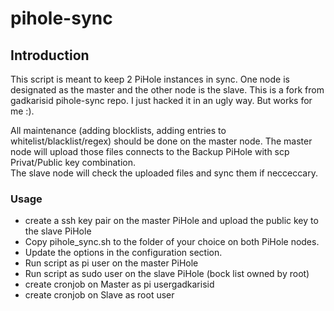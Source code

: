 # pihole-sync

## Introduction
This script is meant to keep 2 PiHole instances in sync. One node is designated as the master and the other node is the slave. 
This is a fork from gadkarisid pihole-sync repo. I just hacked it in an ugly way. But works for me :). 


All maintenance (adding blocklists, adding entries to whitelist/blacklist/regex) should be done on the master node. The master node will upload those files connects to the Backup PiHole with scp Privat/Public key combination.  
The slave node will check the uploaded files and sync them if necceccary. 

### Usage
- create a ssh key pair on the master PiHole and upload the public key to the slave PiHole
- Copy pihole_sync.sh to the folder of your choice on both PiHole nodes. 
- Update the options in the configuration section. 
- Run script as pi user on the master PiHole
- Run script as sudo user on the slave PiHole (bock list owned by root) 
- create cronjob on Master as pi usergadkarisid
- create cronjob on Slave as root user 
